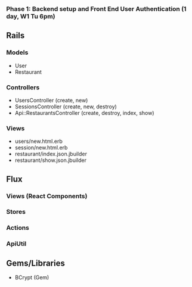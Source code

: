 ### Phase 1: Backend setup and Front End User Authentication (1 day, W1 Tu 6pm)

## Rails
### Models
* User
* Restaurant

### Controllers
* UsersController (create, new)
* SessionsController (create, new, destroy)
* Api::RestaurantsController (create, destroy, index, show)

### Views
* users/new.html.erb
* session/new.html.erb
* restaurant/index.json.jbuilder
* restaurant/show.json.jbuilder

## Flux
### Views (React Components)

### Stores

### Actions

### ApiUtil

## Gems/Libraries
* BCrypt (Gem)
